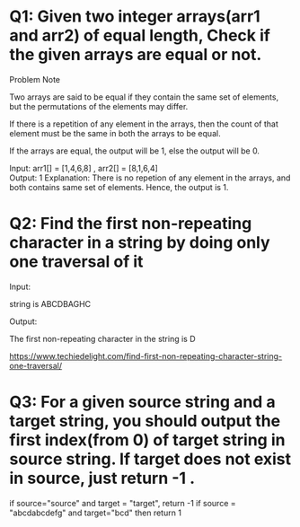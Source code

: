 # Q1: Given two integer arrays(arr1 and arr2) of equal length, Check if the given arrays are equal or not.

Problem Note 

Two arrays are said to be equal if they contain the same set of elements, but the permutations of the elements may differ. 

If there is a repetition of any element in the arrays, then the count of that element must be the same in both the arrays to be equal. 

If the arrays are equal, the output will be 1, else the output will be 0.  

Input: arr1[] = [1,4,6,8] , arr2[] = [8,1,6,4]   
Output: 1 
Explanation: There is no repetion of any element in the arrays, and both contains same set of elements. Hence, the output is 1. 

# Q2: Find the first non-repeating character in a string by doing only one traversal of it 

Input: 
 
string is ABCDBAGHC 
 
Output: 
 
The first non-repeating character in the string is D 

 

https://www.techiedelight.com/find-first-non-repeating-character-string-one-traversal/ 

# Q3: For a given source string and a target string, you should output the first index(from 0) of target string in source string. If target does not exist in source, just return -1 .

 if source="source" and target = "target", return -1
 if source = "abcdabcdefg" and target="bcd" then return 1
 
